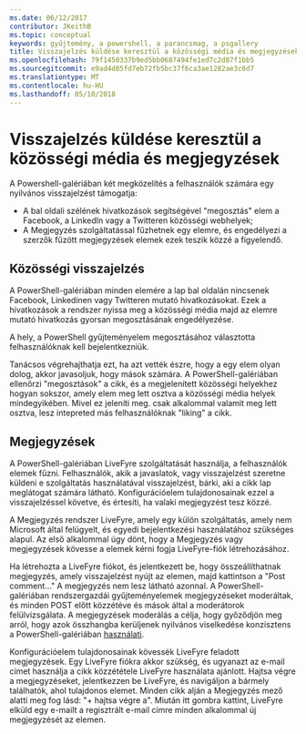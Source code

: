 ```yaml
---
ms.date: 06/12/2017
contributor: JKeithB
ms.topic: conceptual
keywords: gyűjtemény, a powershell, a parancsmag, a psgallery
title: Visszajelzés küldése keresztül a közösségi média és megjegyzések
ms.openlocfilehash: 79f1450337b9ed5bb0687494fe1ed7c2d87f1bb5
ms.sourcegitcommit: e9ad4d85fd7eb72fb5bc37f6ca3ae1282ae3c6d7
ms.translationtype: MT
ms.contentlocale: hu-HU
ms.lasthandoff: 05/10/2018
---
```

# <a name="providing-feedback-via-social-media-or-comments"></a>Visszajelzés küldése keresztül a közösségi média és megjegyzések

A Powershell-galériában két megközelítés a felhasználók számára egy nyilvános visszajelzést támogatja:

- A bal oldali szélének hivatkozások segítségével "megosztás" elem a Facebook, a LinkedIn vagy a Twitteren közösségi webhelyek;
- A Megjegyzés szolgáltatással fűzhetnek egy elemre, és engedélyezi a szerzők fűzött megjegyzések elemek ezek teszik közzé a figyelendő.

## <a name="social-media-feedback"></a>Közösségi visszajelzés

A PowerShell-galériában minden elemére a lap bal oldalán nincsenek Facebook, Linkedinen vagy Twitteren mutató hivatkozásokat.
Ezek a hivatkozások a rendszer nyissa meg a közösségi média majd az elemre mutató hivatkozás gyorsan megosztásának engedélyezése.

A hely, a PowerShell gyűjteményelem megosztásához választotta felhasználóknak kell bejelentkezniük.

Tanácsos végrehajthatja ezt, ha azt vették észre, hogy a egy elem olyan dolog, akkor javasoljuk, hogy mások számára.
A PowerShell-galériában ellenőrzi "megosztások" a cikk, és a megjelenített közösségi helyekhez hogyan sokszor, amely elem meg lett osztva a közösségi média helyek mindegyikében.
Mivel ez jeleníti meg. csak alkalommal valamit meg lett osztva, lesz intepreted más felhasználóknak "liking" a cikk.


## <a name="comments"></a>Megjegyzések

A PowerShell-galériában LiveFyre szolgáltatását használja, a felhasználók elemek fűzni.
Felhasználók, akik a javaslatok, vagy visszajelzést szeretne küldeni e szolgáltatás használatával visszajelzést, bárki, aki a cikk lap meglátogat számára látható.
Konfigurációelem tulajdonosainak ezzel a visszajelzéssel követve, és értesíti, ha valaki megjegyzést tesz közzé.

A Megjegyzés rendszer LiveFyre, amely egy külön szolgáltatás, amely nem Microsoft által felügyelt, és egyedi bejelentkezési használatához szükséges alapul.
Az első alkalommal úgy dönt, hogy a Megjegyzés vagy megjegyzések kövesse a elemek kérni fogja LiveFyre-fiók létrehozásához.

Ha létrehozta a LiveFyre fiókot, és jelentkezett be, hogy összeállíthatnak megjegyzés, amely visszajelzést nyújt az elemen, majd kattintson a "Post comment..." A megjegyzés nem lesz látható azonnal.
A PowerShell-galériában rendszergazdái gyűjteményelemek megjegyzéseket moderáltak, és minden POST előtt közzétéve és mások által a moderátorok felülvizsgálata.
A megjegyzések moderálás a célja, hogy győződjön meg arról, hogy azok összhangba kerüljenek nyilvános viselkedése konzisztens a PowerShell-galériában [használati](https://www.powershellgallery.com/policies/Terms).

Konfigurációelem tulajdonosainak kövessék LiveFyre feladott megjegyzések.
Egy LiveFyre fiókra akkor szükség, és ugyanazt az e-mail címet használja a cikk közzététele LiveFyre használata ajánlott.
Hajtsa végre a megjegyzéseket, jelentkezzen be LiveFyre, és navigáljon a bármely találhatók, ahol tulajdonos elemet.
Minden cikk alján a Megjegyzés mező alatti meg fog lásd: "+ hajtsa végre a".
Miután itt gombra kattint, LiveFyre elküld egy e-mailt a regisztrált e-mail címre minden alkalommal új megjegyzését az elemen.